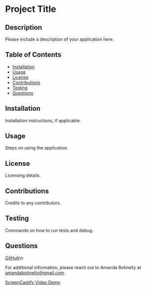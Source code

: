# Project Title

## Description

Please include a description of your application here.

## Table of Contents

- [Installation](#Installation)
- [Usage](#Usage)
- [License](#License)
- [Contributions](#Contributions)
- [Testing](#Testing)
- [Questions](#Questions)

## Installation

Installation instructions, if applicable.

## Usage

Steps on using the application.

## License

Licensing details.

## Contributions

Credits to any contributors.

## Testing

Commands on how to run tests and debug.

## Questions

[GitHub](https://github.com/MandieBot)\n

For additional information, please reach out to Amanda Botinelly at amandabotinelly@gmail.com.

[ScreenCastify Video Demo](https://drive.google.com/file/d/1FsphuLxvK9SS-8tm6j-ynTRW5aS4WFOJ/view)
